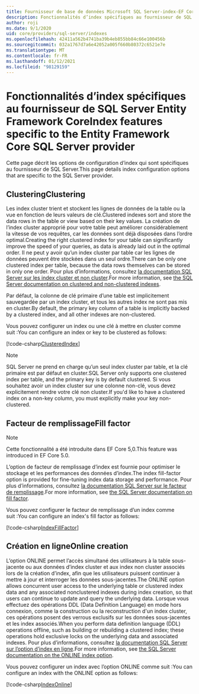 ```yaml
---
title: Fournisseur de base de données Microsoft SQL Server-index-EF Core
description: Fonctionnalités d’index spécifiques au fournisseur de SQL Server Entity Framework Core
author: roji
ms.date: 9/1/2020
uid: core/providers/sql-server/indexes
ms.openlocfilehash: 42411a562b4741ba39b4eb855bb84c66e100456b
ms.sourcegitcommit: 032a1767d7a6e42052a005f660b80372c6521e7e
ms.translationtype: MT
ms.contentlocale: fr-FR
ms.lasthandoff: 01/12/2021
ms.locfileid: "98129159"
---
```

# <a name="index-features-specific-to-the-entity-framework-core-sql-server-provider"></a><span data-ttu-id="f3fc0-103">Fonctionnalités d’index spécifiques au fournisseur de SQL Server Entity Framework Core</span><span class="sxs-lookup"><span data-stu-id="f3fc0-103">Index features specific to the Entity Framework Core SQL Server provider</span></span>

<span data-ttu-id="f3fc0-104">Cette page décrit les options de configuration d’index qui sont spécifiques au fournisseur de SQL Server.</span><span class="sxs-lookup"><span data-stu-id="f3fc0-104">This page details index configuration options that are specific to the SQL Server provider.</span></span>

## <a name="clustering"></a><span data-ttu-id="f3fc0-105">Clustering</span><span class="sxs-lookup"><span data-stu-id="f3fc0-105">Clustering</span></span>

<span data-ttu-id="f3fc0-106">Les index cluster trient et stockent les lignes de données de la table ou la vue en fonction de leurs valeurs de clé.</span><span class="sxs-lookup"><span data-stu-id="f3fc0-106">Clustered indexes sort and store the data rows in the table or view based on their key values.</span></span> <span data-ttu-id="f3fc0-107">La création de l’index cluster approprié pour votre table peut améliorer considérablement la vitesse de vos requêtes, car les données sont déjà disposées dans l’ordre optimal.</span><span class="sxs-lookup"><span data-stu-id="f3fc0-107">Creating the right clustered index for your table can significantly improve the speed of your queries, as data is already laid out in the optimal order.</span></span> <span data-ttu-id="f3fc0-108">Il ne peut y avoir qu’un index cluster par table car les lignes de données peuvent être stockées dans un seul ordre.</span><span class="sxs-lookup"><span data-stu-id="f3fc0-108">There can be only one clustered index per table, because the data rows themselves can be stored in only one order.</span></span> <span data-ttu-id="f3fc0-109">Pour plus d’informations, consultez [la documentation SQL Server sur les index cluster et non cluster](/sql/relational-databases/indexes/clustered-and-nonclustered-indexes-described).</span><span class="sxs-lookup"><span data-stu-id="f3fc0-109">For more information, see [the SQL Server documentation on clustered and non-clustered indexes](/sql/relational-databases/indexes/clustered-and-nonclustered-indexes-described).</span></span>

<span data-ttu-id="f3fc0-110">Par défaut, la colonne de clé primaire d’une table est implicitement sauvegardée par un index cluster, et tous les autres index ne sont pas mis en cluster.</span><span class="sxs-lookup"><span data-stu-id="f3fc0-110">By default, the primary key column of a table is implicitly backed by a clustered index, and all other indexes are non-clustered.</span></span>

<span data-ttu-id="f3fc0-111">Vous pouvez configurer un index ou une clé à mettre en cluster comme suit :</span><span class="sxs-lookup"><span data-stu-id="f3fc0-111">You can configure an index or key to be clustered as follows:</span></span>

[!code-csharp[ClusteredIndex](../../../../samples/core/SqlServer/Indexes/ClusteredIndexContext.cs?name=ClusteredIndex)]

> [!NOTE]
> <span data-ttu-id="f3fc0-112">SQL Server ne prend en charge qu’un seul index cluster par table, et la clé primaire est par défaut en cluster.</span><span class="sxs-lookup"><span data-stu-id="f3fc0-112">SQL Server only supports one clustered index per table, and the primary key is by default clustered.</span></span> <span data-ttu-id="f3fc0-113">Si vous souhaitez avoir un index cluster sur une colonne non-clé, vous devez explicitement rendre votre clé non cluster.</span><span class="sxs-lookup"><span data-stu-id="f3fc0-113">If you'd like to have a clustered index on a non-key column, you must explicitly make your key non-clustered.</span></span>

## <a name="fill-factor"></a><span data-ttu-id="f3fc0-114">Facteur de remplissage</span><span class="sxs-lookup"><span data-stu-id="f3fc0-114">Fill factor</span></span>

> [!NOTE]
> <span data-ttu-id="f3fc0-115">Cette fonctionnalité a été introduite dans EF Core 5,0.</span><span class="sxs-lookup"><span data-stu-id="f3fc0-115">This feature was introduced in EF Core 5.0.</span></span>

<span data-ttu-id="f3fc0-116">L’option de facteur de remplissage d’index est fournie pour optimiser le stockage et les performances des données d’index.</span><span class="sxs-lookup"><span data-stu-id="f3fc0-116">The index fill-factor option is provided for fine-tuning index data storage and performance.</span></span> <span data-ttu-id="f3fc0-117">Pour plus d’informations, consultez [la documentation SQL Server sur le facteur de remplissage](/sql/relational-databases/indexes/specify-fill-factor-for-an-index).</span><span class="sxs-lookup"><span data-stu-id="f3fc0-117">For more information, see [the SQL Server documentation on fill factor](/sql/relational-databases/indexes/specify-fill-factor-for-an-index).</span></span>

<span data-ttu-id="f3fc0-118">Vous pouvez configurer le facteur de remplissage d’un index comme suit :</span><span class="sxs-lookup"><span data-stu-id="f3fc0-118">You can configure an index's fill factor as follows:</span></span>

[!code-csharp[IndexFillFactor](../../../../samples/core/SqlServer/Indexes/IndexFillFactorContext.cs?name=IndexFillFactor)]

## <a name="online-creation"></a><span data-ttu-id="f3fc0-119">Création en ligne</span><span class="sxs-lookup"><span data-stu-id="f3fc0-119">Online creation</span></span>

<span data-ttu-id="f3fc0-120">L’option ONLINE permet l’accès simultané des utilisateurs à la table sous-jacente ou aux données d’index cluster et aux index non cluster associés lors de la création d’index, afin que les utilisateurs puissent continuer à mettre à jour et interroger les données sous-jacentes.</span><span class="sxs-lookup"><span data-stu-id="f3fc0-120">The ONLINE option allows concurrent user access to the underlying table or clustered index data and any associated nonclustered indexes during index creation, so that users can continue to update and query the underlying data.</span></span> <span data-ttu-id="f3fc0-121">Lorsque vous effectuez des opérations DDL (Data Definition Language) en mode hors connexion, comme la construction ou la reconstruction d'un index cluster, ces opérations posent des verrous exclusifs sur les données sous-jacentes et les index associés.</span><span class="sxs-lookup"><span data-stu-id="f3fc0-121">When you perform data definition language (DDL) operations offline, such as building or rebuilding a clustered index; these operations hold exclusive locks on the underlying data and associated indexes.</span></span> <span data-ttu-id="f3fc0-122">Pour plus d’informations, consultez [la documentation SQL Server sur l’option d’index en ligne](/sql/relational-databases/indexes/perform-index-operations-online).</span><span class="sxs-lookup"><span data-stu-id="f3fc0-122">For more information, see [the SQL Server documentation on the ONLINE index option](/sql/relational-databases/indexes/perform-index-operations-online).</span></span>

<span data-ttu-id="f3fc0-123">Vous pouvez configurer un index avec l’option ONLINE comme suit :</span><span class="sxs-lookup"><span data-stu-id="f3fc0-123">You can configure an index with the ONLINE option as follows:</span></span>

[!code-csharp[IndexOnline](../../../../samples/core/SqlServer/Indexes/IndexOnlineContext.cs?name=IndexOnline)]

